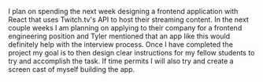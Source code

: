 
I plan on spending the next week designing a frontend application with React that uses Twitch.tv's API to host their streaming content. In the next couple weeks I am planning on applying to their company for a frontend engineering position and Tyler mentioned that an app like this would definitely help with the interview process.
Once I have completed the project my goal is to then design clear instructions for my fellow students to try and accomplish the task. If time permits I will also try and create a screen cast of myself building the app.
